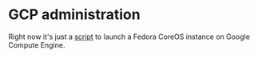 # GCP administration

Right now it's just a [script](./launch.sh) to launch a Fedora CoreOS instance
on Google Compute Engine.
